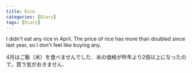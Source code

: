```yaml
---
title: Rice
categories: [Diary]
tags: [Diary]
---
```

I didn't eat any rice in April. The price of rice has more than doubled since last year, so I don't feel like buying any.

4月はご飯（米）を食べませんでした．米の価格が昨年より2倍以上になったので，買う気がおきません．